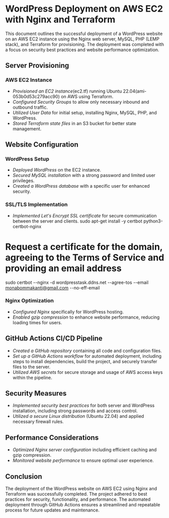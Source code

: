 # WordPress Deployment on AWS EC2 with Nginx and Terraform

This document outlines the successful deployment of a WordPress website on an AWS EC2 instance using the Nginx web server, MySQL, PHP (LEMP stack), and Terraform for provisioning. The deployment was completed with a focus on security best practices and website performance optimization.

## Server Provisioning

### AWS EC2 Instance

- *Provisioned an EC2 instance*(ec2.tf) running Ubuntu 22.04(ami-053b0d53c279acc90) on AWS using Terraform.
- *Configured Security Groups* to allow only necessary inbound and outbound traffic.
- *Utilized User Data* for initial setup, installing Nginx, MySQL, PHP, and WordPress.
- *Stored Terraform state files* in an S3 bucket for better state management.

## Website Configuration

### WordPress Setup

- *Deployed WordPress* on the EC2 instance.
- *Secured MySQL installation* with a strong password and limited user privileges.
- *Created a WordPress database* with a specific user for enhanced security.

### SSL/TLS Implementation

- *Implemented Let's Encrypt SSL certificate* for secure communication between the server and clients.
sudo apt-get install -y certbot python3-certbot-nginx
# Request a certificate for the domain, agreeing to the Terms of Service and providing an email address
sudo certbot --nginx -d wordpresstask.ddns.net --agree-tos --email monabommakanti@gmail.com --no-eff-email


### Nginx Optimization

- *Configured Nginx* specifically for WordPress hosting.
- *Enabled gzip compression* to enhance website performance, reducing loading times for users.

## GitHub Actions CI/CD Pipeline

- *Created a GitHub repository* containing all code and configuration files.
- *Set up a GitHub Actions workflow* for automated deployment, including steps to install dependencies, build the project, and securely transfer files to the server.
- *Utilized AWS secrets* for secure storage and usage of AWS access keys within the pipeline.

## Security Measures

- *Implemented security best practices* for both server and WordPress installation, including strong passwords and access control.
- *Utilized a secure Linux distribution* (Ubuntu 22.04) and applied necessary firewall rules.

## Performance Considerations

- *Optimized Nginx server configuration* including efficient caching and gzip compression.
- *Monitored website performance* to ensure optimal user experience.


## Conclusion

The deployment of the WordPress website on AWS EC2 using Nginx and Terraform was successfully completed. The project adhered to best practices for security, functionality, and performance. The automated deployment through GitHub Actions ensures a streamlined and repeatable process for future updates and maintenance.
